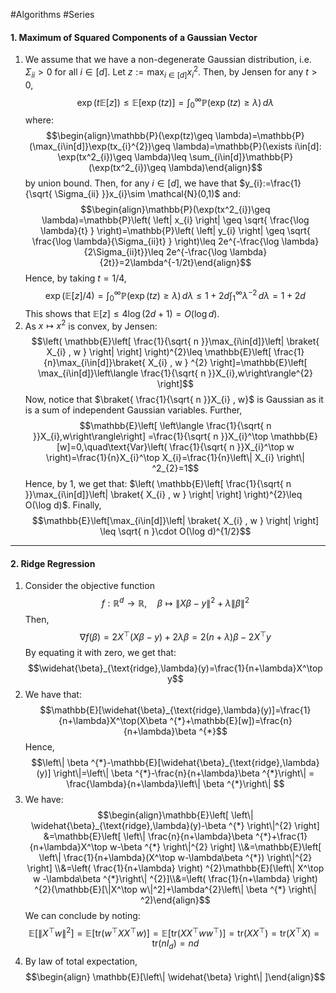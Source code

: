 #Algorithms #Series 

#### 1. Maximum of Squared Components of a Gaussian Vector
1. We assume that we have a non-degenerate Gaussian distribution, i.e. $\Sigma_{ii}>0$ for all $i\in[d]$. Let $z:=\max_{i\in[d]} x_{i}^{2}$. Then, by Jensen for any $t>0$,$$\exp(t\mathbb{E}[z])\leq \mathbb{E}[\exp(tz)]=\int_{0}^{\infty} \mathbb{P}(\exp (tz)\geq \lambda) \, d\lambda $$where: $$\begin{align}\mathbb{P}(\exp(tz)\geq \lambda)=\mathbb{P}(\max_{i\in[d]}\exp(tx_{i}^{2})\geq \lambda)=\mathbb{P}(\exists i\in[d]: \exp(tx^2_{i})\geq \lambda)\leq \sum_{i\in[d]}\mathbb{P}(\exp(tx^2_{i})\geq \lambda)\end{align}$$by union bound. Then, for any $i\in[d]$,  we have that $y_{i}:=\frac{1}{\sqrt{ \Sigma_{ii} }}x_{i}\sim \mathcal{N}(0,1)$ and:$$\begin{align}\mathbb{P}(\exp(tx^2_{i})\geq \lambda)=\mathbb{P}\left( \left| x_{i} \right| \geq \sqrt{ \frac{\log \lambda}{t} } \right)=\mathbb{P}\left( \left| y_{i} \right| \geq \sqrt{ \frac{\log \lambda}{\Sigma_{ii}t} } \right)\leq 2e^{-\frac{\log \lambda}{2\Sigma_{ii}t}}\leq 2e^{-\frac{\log \lambda}{2t}}=2\lambda^{-1/2t}\end{align}$$Hence, by taking $t=1/4$, $$\exp(\mathbb{E}[z] / 4)=\int_{0}^{\infty} \mathbb{P}(\exp (tz)\geq \lambda) \, d\lambda \leq 1+2d\int_{1}^{\infty} \lambda^{-2} \, d\lambda=1+2d $$This shows that $\mathbb{E}[z]\leq 4\log(2d+1)=O(\log d)$.
2. As $x\mapsto x^{2}$ is convex, by Jensen:$$\left( \mathbb{E}\left[ \frac{1}{\sqrt{ n }}\max_{i\in[d]}\left| \braket{ X_{i} , w }  \right|  \right]  \right)^{2}\leq \mathbb{E}\left[ \frac{1}{n}\max_{i\in[d]}\braket{ X_{i} , w }   ^{2} \right]=\mathbb{E}\left[ \max_{i\in[d]}\left\langle \frac{1}{\sqrt{ n }}X_{i},w\right\rangle^{2} \right]$$Now, notice that $\braket{ \frac{1}{\sqrt{ n }}X_{i} ,  w}$ is Gaussian as it is a sum of independent Gaussian variables. Further, $$\mathbb{E}\left[ \left\langle \frac{1}{\sqrt{ n }}X_{i},w\right\rangle\right] =\frac{1}{\sqrt{ n }}X_{i}^\top \mathbb{E}[w]=0,\quad\text{Var}\left( \frac{1}{\sqrt{ n }}X_{i}^\top w \right)=\frac{1}{n}X_{i}^\top X_{i}=\frac{1}{n}\left\| X_{i} \right\| ^2_{2}=1$$Hence, by 1, we get that: $\left( \mathbb{E}\left[ \frac{1}{\sqrt{ n }}\max_{i\in[d]}\left| \braket{ X_{i} , w }  \right|  \right]  \right)^{2}\leq O(\log d)$. Finally, $$\mathbb{E}\left[\max_{i\in[d]}\left| \braket{ X_{i} , w }  \right|  \right]  \leq \sqrt{ n }\cdot O(\log d)^{1/2}$$

---
#### 2. Ridge Regression
1. Consider the objective function $$f:\mathbb{R}^d\to \mathbb{R},\quad \beta\mapsto \left\| X\beta-y \right\| ^{2}+\lambda \left\| \beta \right\| ^2$$Then, $$\nabla f(\beta)=2X^\top (X\beta-y)+2\lambda\beta=2(n+\lambda)\beta-2X^\top y$$By equating it with zero, we get that: $$\widehat{\beta}_{\text{ridge},\lambda}(y)=\frac{1}{n+\lambda}X^\top y$$
2. We have that: $$\mathbb{E}[\widehat{\beta}_{\text{ridge},\lambda}(y)]=\frac{1}{n+\lambda}X^\top(X\beta ^{*}+\mathbb{E}[w])=\frac{n}{n+\lambda}\beta ^{*}$$Hence, $$\left\| \beta ^{*}-\mathbb{E}[\widehat{\beta}_{\text{ridge},\lambda}(y)] \right\|=\left\| \beta ^{*}-\frac{n}{n+\lambda}\beta ^{*}\right\| = \frac{\lambda}{n+\lambda}\left\| \beta ^{*}\right\| $$
3. We have: $$\begin{align}\mathbb{E}\left[ \left\| \widehat{\beta}_{\text{ridge},\lambda}(y)-\beta ^{*} \right\|^{2}  \right] &=\mathbb{E}\left[ \left\| \frac{n}{n+\lambda}\beta ^{*}+\frac{1}{n+\lambda}X^\top w-\beta ^{*} \right\|^{2}  \right] \\&=\mathbb{E}\left[ \left\| \frac{1}{n+\lambda}(X^\top w-\lambda\beta ^{*}) \right\|^{2}  \right] \\&=\left( \frac{1}{n+\lambda} \right) ^{2}\mathbb{E}[\left\| X^\top w -\lambda\beta ^{*}\right\| ^{2}]\\&=\left( \frac{1}{n+\lambda} \right) ^{2}(\mathbb{E}[\|X^\top w\|^2]+\lambda^{2}\left\| \beta ^{*} \right\| ^2)\end{align}$$We can conclude by noting: $$\mathbb{E}[\left\| X^\top w \right\| ^2]=\mathbb{E}[\text{tr}(w^\top XX^\top w)]=\mathbb{E}[\text{tr}(XX^\top ww^\top)]=\text{tr}(XX^\top)=\text{tr}(X^\top X)=\text{tr}(nI_{d})=nd$$
4. By law of total expectation, $$\begin{align} \mathbb{E}[\left\| \widehat{\beta} \right\| ]\end{align}$$
